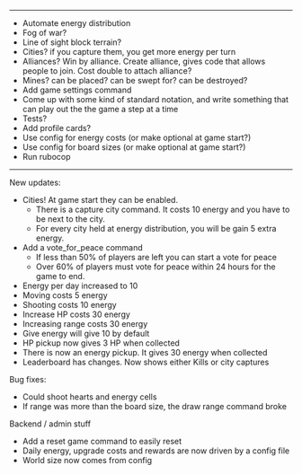 -------------------------
- Automate energy distribution
- Fog of war?
- Line of sight block terrain?
- Cities? if you capture them, you get more energy per turn
- Alliances? Win by alliance. Create alliance, gives code that allows people to join. Cost double to attach alliance?
- Mines? can be placed? can be swept for? can be destroyed?
- Add game settings command
- Come up with some kind of standard notation, and write something that can play out the the game a step at a time
- Tests?
- Add profile cards?
- Use config for energy costs (or make optional at game start?)
- Use config for board sizes (or make optional at game start?)
- Run rubocop

-------------------------
New updates:
- Cities! At game start they can be enabled.
  - There is a capture city command. It costs 10 energy and you have to be next to the city.
  - For every city held at energy distribution, you will be gain 5 extra energy.
- Add a vote_for_peace command
  - If less than 50% of players are left you can start a vote for peace
  - Over 60% of players must vote for peace within 24 hours for the game to end.
- Energy per day increased to 10
- Moving costs 5 energy
- Shooting costs 10 energy
- Increase HP costs 30 energy
- Increasing range costs 30 energy
- Give energy will give 10 by default
- HP pickup now gives 3 HP when collected
- There is now an energy pickup. It gives 30 energy when collected
- Leaderboard has changes. Now shows either Kills or city captures

Bug fixes:
- Could shoot hearts and energy cells
- If range was more than the board size, the draw range command broke

Backend / admin stuff
- Add a reset game command to easily reset
- Daily energy, upgrade costs and rewards are now driven by a config file
- World size now comes from config
